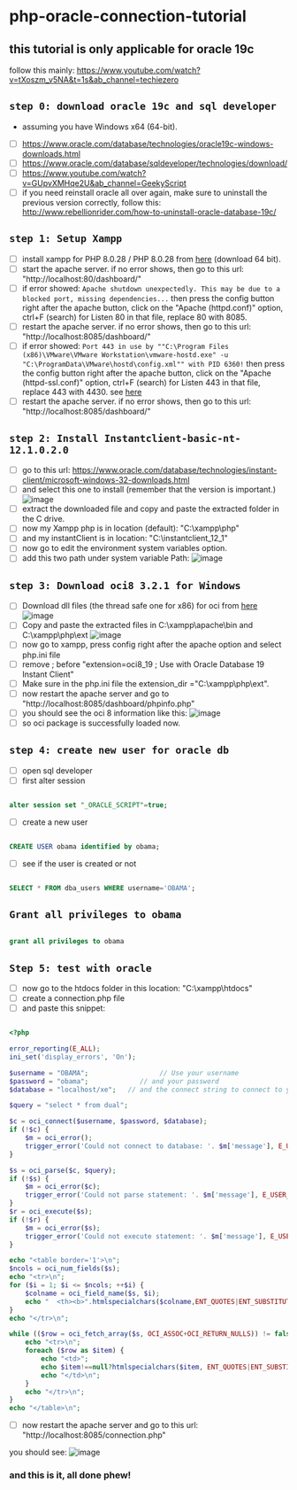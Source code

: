 # php-oracle-connection-tutorial
## this tutorial is only applicable for oracle 19c
follow this mainly: https://www.youtube.com/watch?v=tXoszm_v5NA&t=1s&ab_channel=techiezero

## ``step 0: download oracle 19c and sql developer``
- assuming you have Windows x64 (64-bit).
- [ ] https://www.oracle.com/database/technologies/oracle19c-windows-downloads.html
- [ ] https://www.oracle.com/database/sqldeveloper/technologies/download/
- [ ] https://www.youtube.com/watch?v=GUpvXMHqe2U&ab_channel=GeekyScript
- [ ] if you need reinstall oracle all over again, make sure to uninstall the previous version correctly, follow this: http://www.rebellionrider.com/how-to-uninstall-oracle-database-19c/

## ``step 1: Setup Xampp``

- [ ] install xampp for PHP 8.0.28 / PHP 8.0.28 from [here](https://www.apachefriends.org/download.html) (download 64 bit).
- [ ] start the apache server. if no error shows, then go to this url: "http://localhost:80/dashboard/"
- [ ] if error showed: ``Apache shutdown unexpectedly. This may be due to a blocked port, missing dependencies...`` then press the config button right after the apache button, click on the "Apache (httpd.conf)" option, ctrl+F (search) for Listen 80 in that file, replace 80 with 8085. 
- [ ] restart the apache server. if no error shows, then go to this url: "http://localhost:8085/dashboard/"
- [ ] if error showed: ``Port 443 in use by ""C:\Program Files (x86)\VMware\VMware Workstation\vmware-hostd.exe" -u "C:\ProgramData\VMware\hostd\config.xml"" with PID 6360!`` then press the config button right after the apache button, click on the "Apache (httpd-ssl.conf)" option, ctrl+F (search) for Listen 443 in that file, replace 443 with 4430. see [here](https://stackoverflow.com/questions/21182512/how-to-stop-vmware-port-error-of-443-on-xampp-control-panel-v3-2-1)
- [ ] restart the apache server. if no error shows, then go to this url: "http://localhost:8085/dashboard/"

## ``step 2: Install Instantclient-basic-nt-12.1.0.2.0``

- [ ] go to this url: https://www.oracle.com/database/technologies/instant-client/microsoft-windows-32-downloads.html
- [ ] and select this one to install (remember that the version is important.)
![image](https://github.com/Geek-a-Byte/php-oracle-connection-tutorial/assets/59027621/b5de9dcb-4d8c-404e-93f5-f7709f0b8739)
- [ ] extract the downloaded file and copy and paste the extracted folder in the C drive. 
- [ ] now my Xampp php is in location (default): "C:\xampp\php"
- [ ] and my instantClient is in location: "C:\instantclient_12_1"
- [ ] now go to edit the environment system variables option.
- [ ] add this two path under system variable Path:
 ![image](https://github.com/Geek-a-Byte/php-oracle-connection-tutorial/assets/59027621/4d6c414a-7d20-4b83-92a0-41150160ec87)

## ``step 3: Download oci8 3.2.1 for Windows``

- [ ] Download dll files (the thread safe one for x86) for oci from [here](https://pecl.php.net/package/oci8/3.2.1/windows)
![image](https://github.com/Geek-a-Byte/php-oracle-connection-tutorial/assets/59027621/b46b8294-2634-48a5-9cef-537b6b7d8839)
- [ ] Copy and paste the extracted files in C:\xampp\apache\bin and C:\xampp\php\ext
![image](https://github.com/Geek-a-Byte/php-oracle-connection-tutorial/assets/59027621/436920f2-d6e9-4281-9033-7688786be669)
- [ ] now go to xampp, press config right after the apache option and select php.ini file
- [ ] remove ; before "extension=oci8_19  ; Use with Oracle Database 19 Instant Client"
- [ ] Make sure in the php.ini file the extension_dir ="C:\xampp\php\ext".
- [ ] now restart the apache server and go to "http://localhost:8085/dashboard/phpinfo.php"
- [ ] you should see the oci 8 information like this:
 ![image](https://github.com/Geek-a-Byte/php-oracle-connection-tutorial/assets/59027621/fed4d23d-62be-4463-aa8d-f786be7ea8e3)
- [ ] so oci package is successfully loaded now.

## ``step 4: create new user for oracle db``

- [ ] open sql developer
- [ ] first alter session
```sql

alter session set "_ORACLE_SCRIPT"=true;

```

- [ ] create a new user 

```sql

CREATE USER obama identified by obama;

```

- [ ] see if the user is created or not
```sql

SELECT * FROM dba_users WHERE username='OBAMA';

```

## ``Grant all privileges to obama``

```sql

grant all privileges to obama

```

## ``Step 5: test with oracle``

- [ ] now go to the htdocs folder in this location: "C:\xampp\htdocs"
- [ ] create a connection.php file 
- [ ] and paste this snippet:

```PHP

<?php

error_reporting(E_ALL);
ini_set('display_errors', 'On');

$username = "OBAMA";                  // Use your username
$password = "obama";             // and your password
$database = "localhost/xe";   // and the connect string to connect to your database

$query = "select * from dual";

$c = oci_connect($username, $password, $database);
if (!$c) {
    $m = oci_error();
    trigger_error('Could not connect to database: '. $m['message'], E_USER_ERROR);
}

$s = oci_parse($c, $query);
if (!$s) {
    $m = oci_error($c);
    trigger_error('Could not parse statement: '. $m['message'], E_USER_ERROR);
}
$r = oci_execute($s);
if (!$r) {
    $m = oci_error($s);
    trigger_error('Could not execute statement: '. $m['message'], E_USER_ERROR);
}

echo "<table border='1'>\n";
$ncols = oci_num_fields($s);
echo "<tr>\n";
for ($i = 1; $i <= $ncols; ++$i) {
    $colname = oci_field_name($s, $i);
    echo "  <th><b>".htmlspecialchars($colname,ENT_QUOTES|ENT_SUBSTITUTE)."</b></th>\n";
}
echo "</tr>\n";

while (($row = oci_fetch_array($s, OCI_ASSOC+OCI_RETURN_NULLS)) != false) {
    echo "<tr>\n";
    foreach ($row as $item) {
        echo "<td>";
        echo $item!==null?htmlspecialchars($item, ENT_QUOTES|ENT_SUBSTITUTE):"&nbsp;";
        echo "</td>\n";
    }
    echo "</tr>\n";
}
echo "</table>\n";


```

- [ ] now restart the apache server and go to this url: "http://localhost:8085/connection.php"

you should see:
![image](https://github.com/Geek-a-Byte/php-oracle-connection-tutorial/assets/59027621/8d592510-1ff2-46f3-9180-10b994078970)

### and this is it, all done phew!
